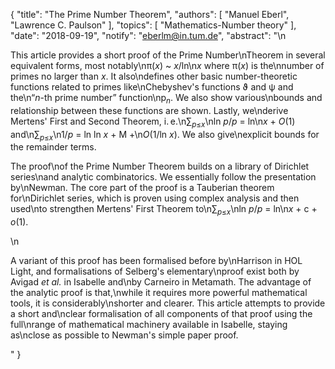 {
    "title": "The Prime Number Theorem",
    "authors": [
        "Manuel Eberl",
        "Lawrence C. Paulson"
    ],
    "topics": [
        "Mathematics-Number theory"
    ],
    "date": "2018-09-19",
    "notify": "eberlm@in.tum.de",
    "abstract": "\n<p>This article provides a short proof of the Prime Number\nTheorem in several equivalent forms, most notably\n&pi;(<em>x</em>) ~ <em>x</em>/ln\n<em>x</em> where &pi;(<em>x</em>) is the\nnumber of primes no larger than <em>x</em>. It also\ndefines other basic number-theoretic functions related to primes like\nChebyshev's functions &thetasym; and &psi; and the\n&ldquo;<em>n</em>-th prime number&rdquo; function\np<sub><em>n</em></sub>. We also show various\nbounds and relationship between these functions are shown. Lastly, we\nderive Mertens' First and Second Theorem, i.&thinsp;e.\n&sum;<sub><em>p</em>&le;<em>x</em></sub>\nln <em>p</em>/<em>p</em> = ln\n<em>x</em> + <em>O</em>(1) and\n&sum;<sub><em>p</em>&le;<em>x</em></sub>\n1/<em>p</em> = ln ln <em>x</em> + M +\n<em>O</em>(1/ln <em>x</em>). We also give\nexplicit bounds for the remainder terms.</p> <p>The proof\nof the Prime Number Theorem builds on a library of Dirichlet series\nand analytic combinatorics. We essentially follow the presentation by\nNewman. The core part of the proof is a Tauberian theorem for\nDirichlet series, which is proven using complex analysis and then used\nto strengthen Mertens' First Theorem to\n&sum;<sub><em>p</em>&le;<em>x</em></sub>\nln <em>p</em>/<em>p</em> = ln\n<em>x</em> + c + <em>o</em>(1).</p>\n<p>A variant of this proof has been formalised before by\nHarrison in HOL Light, and formalisations of Selberg's elementary\nproof exist both by Avigad <em>et al.</em> in Isabelle and\nby Carneiro in Metamath. The advantage of the analytic proof is that,\nwhile it requires more powerful mathematical tools, it is considerably\nshorter and clearer. This article attempts to provide a short and\nclear formalisation of all components of that proof using the full\nrange of mathematical machinery available in Isabelle, staying as\nclose as possible to Newman's simple paper proof.</p>"
}